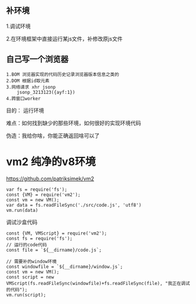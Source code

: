 ## 补环境

1.调试环境

2.在环境框架中直接运行某js文件，补修改原js文件

## 自己写一个浏览器

    1.BOM 浏览器实现的代码历史记录浏览器版本信息之类的
    2.DOM 根据id取元素
    3.网络请求 xhr jsonp
        jsonp_3213123({ayf:1})
    4.跨窗口worker
    
目的： 运行环境

难点：如何找到缺少的那些环境，如何很好的实现环境代码

伪造：我给你啥，你能正确返回啥可以了

# vm2 纯净的v8环境

https://github.com/patriksimek/vm2

    var fs = require('fs');
    const {VM} = require('vm2');
    const vm = new VM();
    var data = fs.readFileSync('./src/code.js', 'utf8')
    vm.run(data)

调试沙盒代码
    
    const {VM, VMScript} = require('vm2');
    const fs = require('fs');
    // 运行的code代码
    const file = `${__dirname}/code.js`;
    
    // 需要补的window环境
    const windowfile = `${__dirname}/window.js`;
    const vm = new VM();
    const script = new VMScript(fs.readFileSync(windowfile)+fs.readFileSync(file), "我正在调试的代码");
    vm.run(script);

